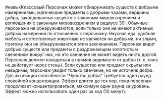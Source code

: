 #навыкКлассовый 
Персонаж может обнаруживать существ с добрыми намерениями, магические предметы с добрыми чарами, вершины добра, заколдованных существ с законным мировоззрением и воплощения с законным мировоззрением в радиусе 30'. Обычные персонажи не обнаруживаются, если только они не имеют активных добрых намерений по отношению к персонажу. Вкусная еда, удобная мебель и естественные животные не являются ни добрыми, ни злыми, поэтому они не обнаруживаются этим заклинанием. Персонаж видит добрых существ или предметы с раздражающим золотистым свечением вокруг них, но это свечение не может видеть никто другой. Персонаж должен находиться в прямой видимости от добра (т. е. сила не действует через стены). Если существо или предмет скрыты или невидимы, персонаж увидит только свечение, но не источник добра. Для активации способности "Чувство добра" требуется один раунд спокойной концентрации. Эффект длится до тех пор, пока персонаж продолжает концентрироваться, максимум один раунд за уровень. Эффект можно использовать один раз за ход (10 минут).
